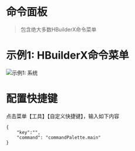 # 命令面板

> 包含绝大多数HBuilderX命令菜单

# 示例1: HBuilderX命令菜单

![示例1: 系统](https://ask.dcloud.net.cn/uploads/article/20230507/2c9c9c42760a811c81014f5557d7c2d1.png)


# 配置快捷键

点击菜单【工具】【自定义快捷键】，输入如下内容

```
{
    "key":"",
    "command": "commandPalette.main"
}
```
